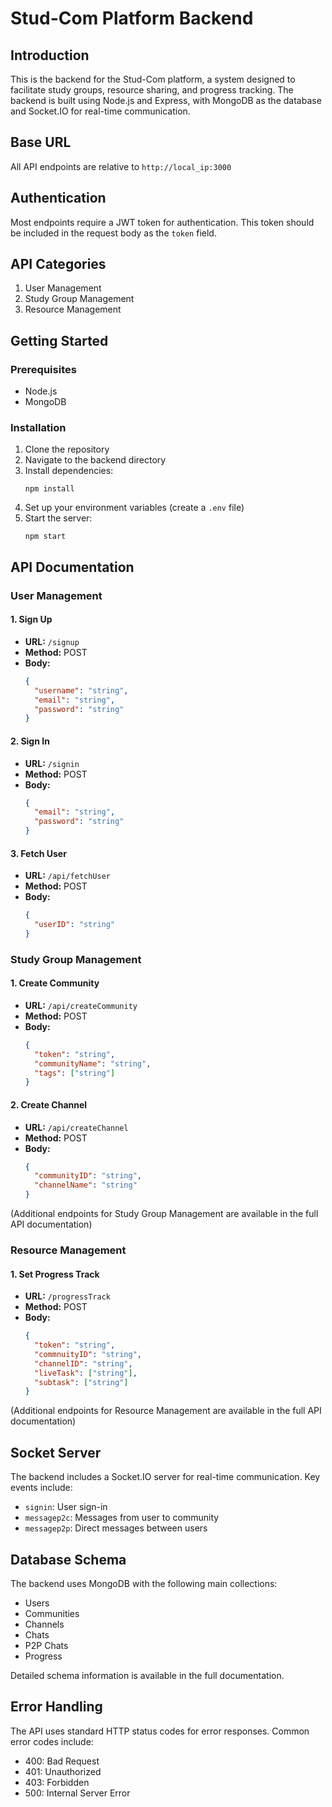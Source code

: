 # Stud-Com Platform Backend

## Introduction

This is the backend for the Stud-Com platform, a system designed to facilitate study groups, resource sharing, and progress tracking. The backend is built using Node.js and Express, with MongoDB as the database and Socket.IO for real-time communication.

## Base URL

All API endpoints are relative to `http://local_ip:3000`

## Authentication

Most endpoints require a JWT token for authentication. This token should be included in the request body as the `token` field.

## API Categories

1. User Management
2. Study Group Management
3. Resource Management

## Getting Started

### Prerequisites

- Node.js
- MongoDB

### Installation

1. Clone the repository
2. Navigate to the backend directory
3. Install dependencies:
   ```
   npm install
   ```
4. Set up your environment variables (create a `.env` file)
5. Start the server:
   ```
   npm start
   ```

## API Documentation

### User Management

#### 1. Sign Up
- **URL:** `/signup`
- **Method:** POST
- **Body:**
  ```json
  {
    "username": "string",
    "email": "string",
    "password": "string"
  }
  ```

#### 2. Sign In
- **URL:** `/signin`
- **Method:** POST
- **Body:**
  ```json
  {
    "email": "string",
    "password": "string"
  }
  ```

#### 3. Fetch User
- **URL:** `/api/fetchUser`
- **Method:** POST
- **Body:**
  ```json
  {
    "userID": "string"
  }
  ```

### Study Group Management

#### 1. Create Community
- **URL:** `/api/createCommunity`
- **Method:** POST
- **Body:**
  ```json
  {
    "token": "string",
    "communityName": "string",
    "tags": ["string"]
  }
  ```

#### 2. Create Channel
- **URL:** `/api/createChannel`
- **Method:** POST
- **Body:**
  ```json
  {
    "communityID": "string",
    "channelName": "string"
  }
  ```

(Additional endpoints for Study Group Management are available in the full API documentation)

### Resource Management

#### 1. Set Progress Track
- **URL:** `/progressTrack`
- **Method:** POST
- **Body:**
  ```json
  {
    "token": "string",
    "commnuityID": "string",
    "channelID": "string",
    "liveTask": ["string"],
    "subtask": ["string"]
  }
  ```

(Additional endpoints for Resource Management are available in the full API documentation)

## Socket Server

The backend includes a Socket.IO server for real-time communication. Key events include:

- `signin`: User sign-in
- `messagep2c`: Messages from user to community
- `messagep2p`: Direct messages between users

## Database Schema

The backend uses MongoDB with the following main collections:

- Users
- Communities
- Channels
- Chats
- P2P Chats
- Progress

Detailed schema information is available in the full documentation.

## Error Handling

The API uses standard HTTP status codes for error responses. Common error codes include:

- 400: Bad Request
- 401: Unauthorized
- 403: Forbidden
- 500: Internal Server Error


